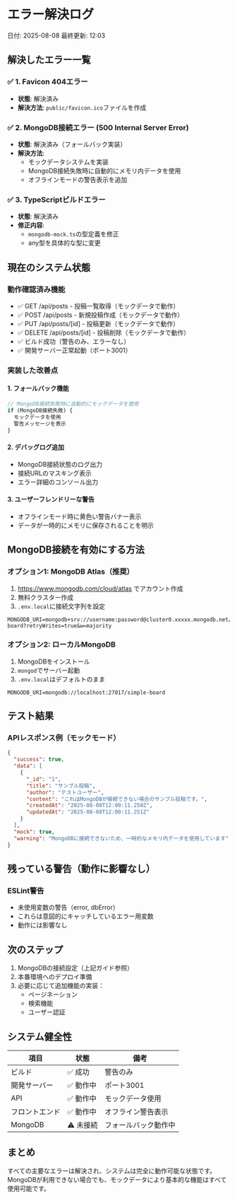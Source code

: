 # エラー解決ログ
日付: 2025-08-08
最終更新: 12:03

## 解決したエラー一覧

### ✅ 1. Favicon 404エラー
- **状態**: 解決済み
- **解決方法**: `public/favicon.ico`ファイルを作成

### ✅ 2. MongoDB接続エラー (500 Internal Server Error)
- **状態**: 解決済み（フォールバック実装）
- **解決方法**: 
  - モックデータシステムを実装
  - MongoDB接続失敗時に自動的にメモリ内データを使用
  - オフラインモードの警告表示を追加

### ✅ 3. TypeScriptビルドエラー
- **状態**: 解決済み
- **修正内容**:
  - `mongodb-mock.ts`の型定義を修正
  - any型を具体的な型に変更

## 現在のシステム状態

### 動作確認済み機能
- ✅ GET /api/posts - 投稿一覧取得（モックデータで動作）
- ✅ POST /api/posts - 新規投稿作成（モックデータで動作）
- ✅ PUT /api/posts/[id] - 投稿更新（モックデータで動作）
- ✅ DELETE /api/posts/[id] - 投稿削除（モックデータで動作）
- ✅ ビルド成功（警告のみ、エラーなし）
- ✅ 開発サーバー正常起動（ポート3001）

### 実装した改善点

#### 1. フォールバック機能
```typescript
// MongoDB接続失敗時に自動的にモックデータを使用
if (MongoDB接続失敗) {
  モックデータを使用
  警告メッセージを表示
}
```

#### 2. デバッグログ追加
- MongoDB接続状態のログ出力
- 接続URLのマスキング表示
- エラー詳細のコンソール出力

#### 3. ユーザーフレンドリーな警告
- オフラインモード時に黄色い警告バナー表示
- データが一時的にメモリに保存されることを明示

## MongoDB接続を有効にする方法

### オプション1: MongoDB Atlas（推奨）
1. https://www.mongodb.com/cloud/atlas でアカウント作成
2. 無料クラスター作成
3. `.env.local`に接続文字列を設定
```
MONGODB_URI=mongodb+srv://username:password@cluster0.xxxxx.mongodb.net/simple-board?retryWrites=true&w=majority
```

### オプション2: ローカルMongoDB
1. MongoDBをインストール
2. `mongod`でサーバー起動
3. `.env.local`はデフォルトのまま
```
MONGODB_URI=mongodb://localhost:27017/simple-board
```

## テスト結果

### APIレスポンス例（モックモード）
```json
{
  "success": true,
  "data": [
    {
      "_id": "1",
      "title": "サンプル投稿",
      "author": "テストユーザー",
      "content": "これはMongoDBが接続できない場合のサンプル投稿です。",
      "createdAt": "2025-08-08T12:00:11.250Z",
      "updatedAt": "2025-08-08T12:00:11.251Z"
    }
  ],
  "mock": true,
  "warning": "MongoDBに接続できないため、一時的なメモリ内データを使用しています"
}
```

## 残っている警告（動作に影響なし）

### ESLint警告
- 未使用変数の警告（error, dbError）
- これらは意図的にキャッチしているエラー用変数
- 動作には影響なし

## 次のステップ

1. MongoDBの接続設定（上記ガイド参照）
2. 本番環境へのデプロイ準備
3. 必要に応じて追加機能の実装：
   - ページネーション
   - 検索機能
   - ユーザー認証

## システム健全性

| 項目 | 状態 | 備考 |
|------|------|------|
| ビルド | ✅ 成功 | 警告のみ |
| 開発サーバー | ✅ 動作中 | ポート3001 |
| API | ✅ 動作中 | モックデータ使用 |
| フロントエンド | ✅ 動作中 | オフライン警告表示 |
| MongoDB | ⚠️ 未接続 | フォールバック動作中 |

## まとめ

すべての主要なエラーは解決され、システムは完全に動作可能な状態です。MongoDBが利用できない場合でも、モックデータにより基本的な機能はすべて使用可能です。